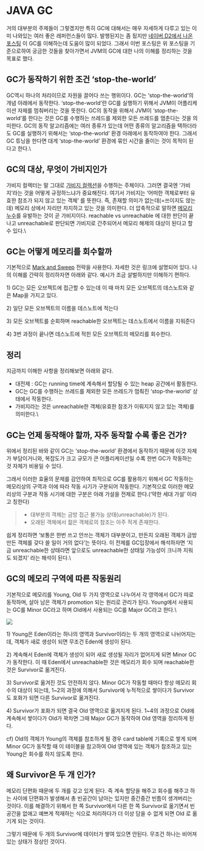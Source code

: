 # JAVA GC

거의 대부분의 주제들이 그렇겠지만 특히 GC에 대해서는 매우 자세하게 다루고 있는 이미 나와있는 여러 좋은 레퍼런스들이 많다. 발행된지는 좀 됬지만 [네이버 D2에서 나온 포스팅](https://d2.naver.com/helloworld/1329) 이 GC를 이해하는데 도움이 많이 되었다. 그래서 이번 포스팅은 위 포스팅을 기준으로하여 궁금한 것들을 찾아가면서 JVM의 GC에 대한 나의 이해를 정리하는 것을 목표로 했다.

## GC가 동작하기 위한 조건 ‘stop-the-world’ <a href="#gc-stop-the-world" id="gc-stop-the-world"></a>

GC역시 하나의 처리이므로 자원을 끌어다 쓰는 행위이다. GC는 ‘stop-the-world’의 개념 아래에서 동작한다. ‘stop-the-world’란 GC를 실행하기 위해서 JVM이 어플리케이션 자체를 멈춰버리는 것을 뜻한다. GC의 동작을 위해서 JVM이 ‘stop-the-world’를 한다는 것은 GC를 수행하는 쓰레드를 제외한 모든 쓰레드를 멈춘다는 것을 의미한다. GC의 동작 알고리즘에는 여러 종류가 있는데 어떤 종류의 알고리즘을 택하더라도 GC를 실행하기 위해서는 ‘stop-the-world’ 환경 아래에서 동작하여야 한다. 그래서 GC 튜닝을 한다면 대게 ‘stop-the-world’ 환경에 묶인 시간을 줄이는 것이 목적이 된다고 한다.\


## GC의 대상, 무엇이 가비지인가 <a href="#gc" id="gc"></a>

가비지 컬렉터는 말 그대로 [가비지 컬렉션](https://ko.wikipedia.org/wiki/%EC%93%B0%EB%A0%88%EA%B8%B0\_%EC%88%98%EC%A7%91\_\(%EC%BB%B4%ED%93%A8%ED%84%B0\_%EA%B3%BC%ED%95%99\))을 수행하는 주체이다. 그러면 결국엔 ‘가비지’라는 것을 어떻게 규정하느냐가 중요해진다. 여기서 가비지는 ‘어떠한 객체로부터 유효한 참조가 되지 않고 있는 객체’ 를 뜻한다. 즉, 존재할 의미가 없는데(=쓰이지도 않는데) 메모리 상에서 자리만 차지하고 있는 것을 의미한다. 더 압축적으로 말하면 [메모리 누수](https://ko.wikipedia.org/wiki/%EB%A9%94%EB%AA%A8%EB%A6%AC\_%EB%88%84%EC%88%98)를 유발하는 것이 곧 가비지이다. reachable vs unreachable 에 대한 판단이 끝나고 unreachable로 판단되면 가비지로 간주되어서 메모리 해제의 대상이 된다고 할 수 있다.\


## GC는 어떻게 메모리를 회수할까 <a href="#gc" id="gc"></a>

기본적으로 [Mark and Sweep](https://nobilitycat.tistory.com/entry/Mark-and-Sweep) 전략을 사용한다. 자세한 것은 링크에 설명되어 있다. 나의 이해를 간략히 정리하자면 아래와 같다. 예시가 조금 살벌하지만 이해하기 편하다.

1\) GC는 모든 오브젝트에 접근할 수 있는데 이 때 마치 모든 오브젝트의 데스노트와 같은 Map을 가지고 있다.

2\) 일단 모든 오브젝트의 이름을 데스노트에 적는다

3\) 모든 오브젝트를 순회하며 reachable한 오브젝트는 데스노트에서 이름을 지워준다

4\) 3번 과정이 끝나면 데스노트에 적힌 모든 오브젝트의 메모리를 회수한다.

## 정리 <a href="#undefined" id="undefined"></a>

지금까지 이해한 사항을 정리해보면 아래와 같다.

* 대전제 : GC는 running time에 계속해서 할당될 수 있는 heap 공간에서 활동한다.
* GC는 GC를 수행하는 쓰레드를 제외한 모든 쓰레드가 멈춰진 ‘stop-the-world’ 상태에서 작동한다.
* 가비지라는 것은 unreachable한 객체(유효한 참조가 이뤄지지 않고 있는 객체)를 의미한다.\


## GC는 언제 동작해야 할까, 자주 동작할 수록 좋은 건가? <a href="#gc" id="gc"></a>

위에서 정리된 바와 같이 GC는 ‘stop-the-world’ 환경에서 동작하기 때문에 이것 자체가 부담이거니와, 복잡도가 크고 규모가 큰 어플리케이션일 수록 한번 GC가 작동하는 것 자체가 비용일 수 있다.

그래서 이러한 효율의 문제를 감안하여 최적으로 GC를 활용하기 위해서 GC 작동하는 메모리상의 구역과 이에 따라 작동 시기가 구분되어 작동한다. 기본적으로 이러한 메모리상의 구분과 작동 시기에 대한 구분은 아래 가설을 전제로 한다.(‘약한 세대 가설’ 이라고 칭한다)

> * 대부분의 객체는 금방 접근 불가능 상태(unreachable)가 된다.
> * 오래된 객체에서 젊은 객체로의 참조는 아주 적게 존재한다.

쉽게 정리하면 ‘보통은 한번 쓰고 안쓰는 객체가 대부분이고, 만든지 오래된 객체가 금방 만든 객체를 갖다 쓸 일이 거의 없다’는 뜻이다. 이 전제를 GC입장에서 해석하자면 ‘지금 unreachable한 상태라면 앞으로도 unreachable한 상태일 가능성이 크니까 지워도 되겠지’ 라는 해석이 된다.\


## GC의 메모리 구역에 따른 작동원리 <a href="#gc" id="gc"></a>

기본적으로 메모리를 Young, Old 두 가지 영역으로 나누어서 각 영역에서 GC가 따로 동작하며, 살아 남은 객체가 promotion 되는 원리로 관리가 된다. Young에서 사용되는 GC를 Minor GC라고 하며 Old에서 사용되는 GC를 Major GC라고 한다.\


![](https://fistkim101.github.io/images/gc-area.jpeg)

1\) Young은 Eden이라는 하나의 영역과 Survivor이라는 두 개의 영역으로 나뉘어지는데, 객체가 새로 생성이 되면 무조건 Eden에 생성이 된다.

2\) 계속해서 Eden에 객체가 생성이 되어 새로 생성될 자리가 없어지게 되면 Minor GC가 동작한다. 이 때 Eden에서 unreachable한 것은 메모리가 회수 되며 reachable한 것은 Survivor로 옮겨진다.

3\) Survivor로 옮겨진 것도 안전하지 않다. Minor GC가 작동할 때마다 항상 메모리 회수의 대상이 되는데, 1\~2의 과정에 의해서 Survivor에 누적적으로 쌓이다가 Survivor도 포화가 되면 다른 Survivor로 옮겨진다.

4\) Survivor가 포화가 되면 결국 Old 영역으로 옮겨지게 된다. 1\~4의 과정으로 Old에 계속해서 쌓이다가 Old가 꽉차면 그때 Major GC가 동작하여 Old 영역을 정리하게 된다.

cf) Old의 객체가 Young의 객체를 참조하게 될 경우 card table에 기록으로 쌓게 되며 Minor GC가 동작할 때 이 테이블을 참고하여 Old 영역에 있는 객체가 참조하고 있는 Young은 회수를 하지 않도록 한다.

## 왜 Survivor은 두 개 인가? <a href="#survivor" id="survivor"></a>

메모리 단편화 때문에 두 개를 갖고 있게 된다. 즉 계속 할당을 해주고 회수를 해주고 하는 사이에 단편화가 발생해서 총 빈공간이 남아는 있지만 중간중간 빈틈이 생겨버리는 것이다. 이를 해결하기 위해서 한 쪽 Survivor에서 다른 한 쪽 Survivor로 옮기면서 빈공간을 없애고 예쁘게 적재하는 식으로 처리하다가 더 이상 담을 수 없게 되면 Old 로 옮기게 되는 것이다.

그렇기 때문에 두 개의 Survivor에 데이터가 쌓여 있으면 안된다. 무조건 하나는 비어져 있는 상태가 정상인 것이다.
